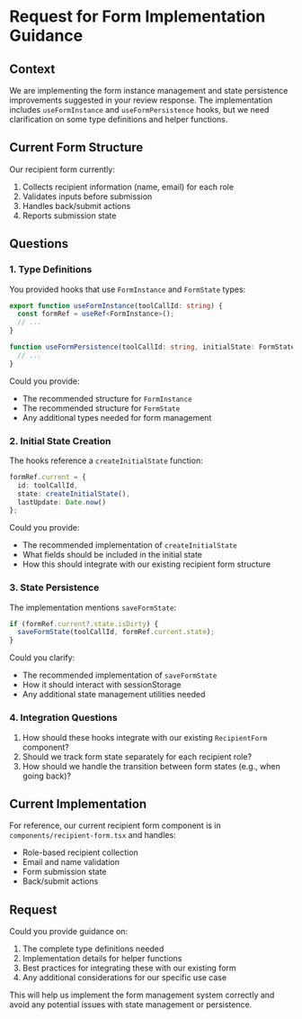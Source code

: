 # Request for Form Implementation Guidance

## Context
We are implementing the form instance management and state persistence improvements suggested in your review response. The implementation includes `useFormInstance` and `useFormPersistence` hooks, but we need clarification on some type definitions and helper functions.

## Current Form Structure
Our recipient form currently:
1. Collects recipient information (name, email) for each role
2. Validates inputs before submission
3. Handles back/submit actions
4. Reports submission state

## Questions

### 1. Type Definitions
You provided hooks that use `FormInstance` and `FormState` types:
```typescript
export function useFormInstance(toolCallId: string) {
  const formRef = useRef<FormInstance>();
  // ...
}

function useFormPersistence(toolCallId: string, initialState: FormState) {
  // ...
}
```

Could you provide:
- The recommended structure for `FormInstance`
- The recommended structure for `FormState`
- Any additional types needed for form management

### 2. Initial State Creation
The hooks reference a `createInitialState` function:
```typescript
formRef.current = {
  id: toolCallId,
  state: createInitialState(),
  lastUpdate: Date.now()
};
```

Could you provide:
- The recommended implementation of `createInitialState`
- What fields should be included in the initial state
- How this should integrate with our existing recipient form structure

### 3. State Persistence
The implementation mentions `saveFormState`:
```typescript
if (formRef.current?.state.isDirty) {
  saveFormState(toolCallId, formRef.current.state);
}
```

Could you clarify:
- The recommended implementation of `saveFormState`
- How it should interact with sessionStorage
- Any additional state management utilities needed

### 4. Integration Questions
1. How should these hooks integrate with our existing `RecipientForm` component?
2. Should we track form state separately for each recipient role?
3. How should we handle the transition between form states (e.g., when going back)?

## Current Implementation
For reference, our current recipient form component is in `components/recipient-form.tsx` and handles:
- Role-based recipient collection
- Email and name validation
- Form submission state
- Back/submit actions

## Request
Could you provide guidance on:
1. The complete type definitions needed
2. Implementation details for helper functions
3. Best practices for integrating these with our existing form
4. Any additional considerations for our specific use case

This will help us implement the form management system correctly and avoid any potential issues with state management or persistence. 